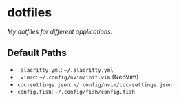 # dotfiles
_My dotfiles for different applications._ 

## Default Paths
- `.alacritty.yml`: `~/.alacritty.yml`
- `.vimrc`: `~/.config/nvim/init.vim` (NeoVim)
- `coc-settings.json`: `~/.config/nvim/coc-settings.json`
- `config.fish`: `~/.config/fish/config.fish`

